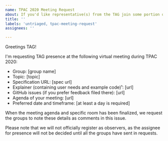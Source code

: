 ```yaml
---
name: TPAC 2020 Meeting Request
about: If you'd like representative(s) from the TAG join some portion of your virtual meting scheduled for TPAC 2020.
title: ''
labels: 'untriaged, tpac-meeting-request'
assignees: ''

---
```


Greetings TAG!

I'm requesting TAG presence at the following virtual meeting during TPAC 2020:

  - Group: [group name]
  - Topic: [topic]
  - Specification URL: [spec url]
  - Explainer (containing user needs and example code)¹: [url]
  - GitHub issues (if you prefer feedback filed there): [url]
  - Agenda of your meeting: [url]
  - Preferred date and timeframe: [at least a day is required]

When the meeting agenda and specific room has been finalized, we request the groups to note these details as comments in this issue.

Please note that we will not officially register as observers, as the assignee for presence will not be decided until all the groups have sent in requests.
